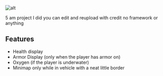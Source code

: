 ![alt](https://cdn.discordapp.com/attachments/1267501390289436775/1267501391165788170/Screenshot_2024-07-29_101736.png?ex=66a90428&is=66a7b2a8&hm=e09337c22cc537643020da8e403403af12db788a65a7ce42e608b1bfb22fdbc9&)

5 am project I did you can edit and reupload with credit no framework or anything

## Features
- Health display
- Armor Display (only when the player has armor on)
- Oxygen (if the player is underwater)
- Minimap only while in vehicle with a neat little border
